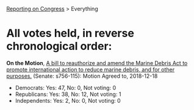 [Reporting on Congress](index.md) &gt; Everything

All votes held, in reverse chronological order:
============================================== 

**On the Motion**, [A bill to reauthorize and amend the Marine Debris Act to promote international action to reduce marine debris, and for other purposes.](https://www.senate.gov/legislative/LIS/roll_call_lists/roll_call_vote_cfm.cfm?congress=115&session=2&vote=00271) (Senate: s756-115): Motion Agreed to, 2018-12-18
* Democrats: Yes: 47, No: 0, Not voting: 0
* Republicans: Yes: 38, No: 12, Not voting: 1
* Independents: Yes: 2, No: 0, Not voting: 0

